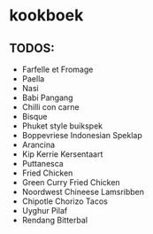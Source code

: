 # kookboek

## TODOS:
* Farfelle et Fromage
* Paella
* Nasi
* Babi Pangang
* Chilli con carne
* Bisque
* Phuket style buikspek
* Boppevriese Indonesian Speklap
* Arancina
* Kip Kerrie Kersentaart
* Puttanesca
* Fried Chicken
* Green Curry Fried Chicken
* Noordwest Chineese Lamsribben
* Chipotle Chorizo Tacos
* Uyghur Pilaf
* Rendang Bitterbal
